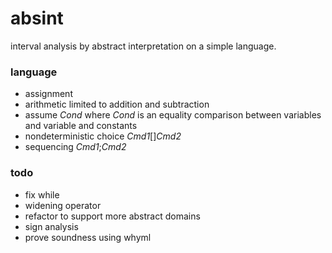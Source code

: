 # absint
interval analysis by abstract interpretation on a simple language.

### language
* assignment
* arithmetic limited to addition and subtraction 
* assume *Cond* where *Cond* is an equality comparison between variables and variable and constants
* nondeterministic choice *Cmd1*[]*Cmd2*
* sequencing *Cmd1*;*Cmd2*

### todo
* fix while
* widening operator
* refactor to support more abstract domains
* sign analysis
* prove soundness using whyml
